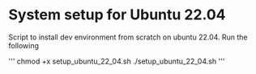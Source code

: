 # System setup for Ubuntu 22.04

Script to install dev environment from scratch on ubuntu 22.04. Run the following

'''
chmod +x setup_ubuntu_22_04.sh
./setup_ubuntu_22_04.sh
'''